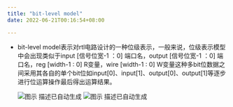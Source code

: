 ```yaml
---
title: "bit-level model"
date: 2022-06-21T00:16:54+08:00

---
```


-   bit-level model表示对rtl电路设计的一种位级表示，一般来说，位级表示模型中会出现类似于input
    [信号位宽-1 ：0] 端口名，output [信号位宽-1 ：0] 端口名，reg [width-1 : 0]
    R变量，wire [width-1 : 0]
    W变量这种多bit位数据之间采用其各自的单个bit位如input[0]、input[1]、output[0]、output[1]等逐步进行位运算操作最后得出运算结果。

    ![图示 描述已自动生成](https://cdn.jsdelivr.net/gh/smitwiki/smitwiki@master/static/media/9.png)
    ![图示 描述已自动生成](https://cdn.jsdelivr.net/gh/smitwiki/smitwiki@master/static/media/9_1.png)